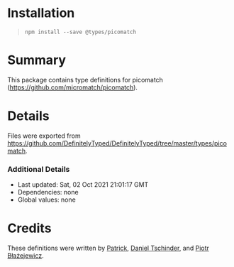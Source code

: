 # Installation
> `npm install --save @types/picomatch`

# Summary
This package contains type definitions for picomatch (https://github.com/micromatch/picomatch).

# Details
Files were exported from https://github.com/DefinitelyTyped/DefinitelyTyped/tree/master/types/picomatch.

### Additional Details
 * Last updated: Sat, 02 Oct 2021 21:01:17 GMT
 * Dependencies: none
 * Global values: none

# Credits
These definitions were written by [Patrick](https://github.com/p-kuen), [Daniel Tschinder](https://github.com/danez), and [Piotr Błażejewicz](https://github.com/peterblazejewicz).
